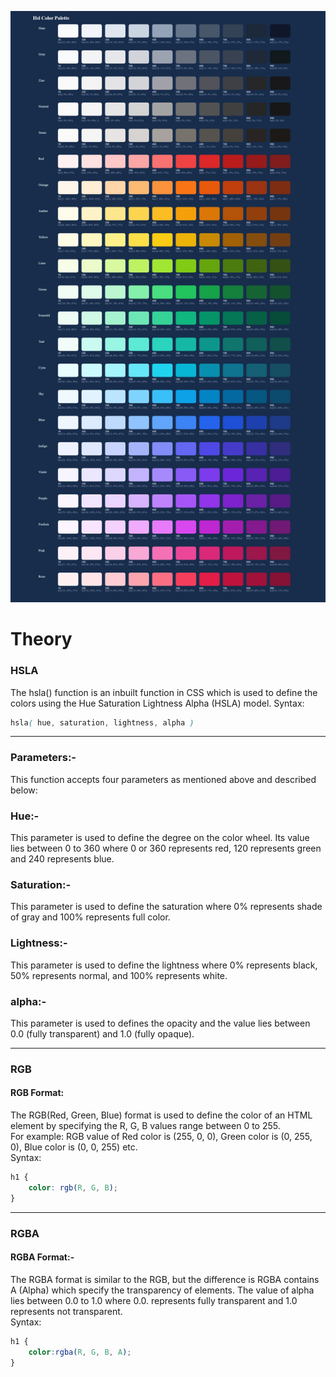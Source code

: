 ![palette](https://github.com/bijenadhewaju/wt-lab-assignment/blob/master/Lab/Lab3/palette.jpeg)
# Theory
### HSLA
The hsla() function is an inbuilt function in CSS which is used to define the colors using the Hue Saturation Lightness Alpha (HSLA) model.
Syntax:
``` css
hsla( hue, saturation, lightness, alpha )
```
***
### Parameters:-
This function accepts four parameters as mentioned above and described below:
### Hue:-
This parameter is used to define the degree on the color wheel. Its value lies between 0 to 360 where 0 or 360 represents red, 120 represents green and 240 represents blue.
### Saturation:-
This parameter is used to define the saturation where 0% represents shade of gray and 100% represents full color.
### Lightness:-
This parameter is used to define the lightness where 0% represents black, 50% represents normal, and 100% represents white.
### alpha:-
This parameter is used to defines the opacity and the value lies between 0.0 (fully transparent) and 1.0 (fully opaque).
***
### RGB
#### RGB Format:
The RGB(Red, Green, Blue) format is used to define the color of an HTML element by specifying the R, G, B values range between 0 to 255.<br>
For example: RGB value of Red color is (255, 0, 0), Green color is (0, 255, 0), Blue color is (0, 0, 255) etc.<br>
Syntax:
``` css
h1 {
    color: rgb(R, G, B);
}
```
***
### RGBA
#### RGBA Format:-
The RGBA format is similar to the RGB, but the difference is RGBA contains A (Alpha) which specify the transparency of elements. The value of alpha lies between 0.0 to 1.0 where 0.0. represents fully transparent and 1.0 represents not transparent.<br>
Syntax:
```css
h1 {
    color:rgba(R, G, B, A);
}
```